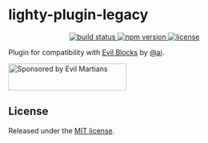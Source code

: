 # lighty-plugin-legacy

<p align="center">
  <a href="https://travis-ci.org/demiazz/lighty-plugin-legacy">
    <img src="https://img.shields.io/travis/demiazz/lighty-plugin-legacy.svg?style=flat-square&maxAge=2592000"
         alt="build status">
  </a>
  <a href="https://www.npmjs.com/package/lighty-plugin-legacy">
    <img src="https://img.shields.io/npm/v/lighty-plugin-legacy.svg?style=flat-square&maxAge=2592000"
         alt="npm version">
  </a>
  <a href="https://github.com/demiazz/lighty-plugin-legacy/blob/master/LICENSE">
    <img src="https://img.shields.io/npm/l/lighty-plugin-legacy.svg?style=flat-square&maxAge=2592000"
         alt="license">
  </a>
</p>

Plugin for compatibility with [Evil Blocks] by [@ai].

<a href="https://evilmartians.com/?utm_source=evil-blocks">
  <img src="https://evilmartians.com/badges/sponsored-by-evil-martians.svg" alt="Sponsored by Evil Martians" width="236" height="54">
</a>

[Evil Blocks]: https://github.com/ai/evil-blocks
[@ai]: https://github.com/ai

## License

Released under the [MIT license](https://github.com/demiazz/lighty-plugin-legacy/blob/master/LICENSE).
